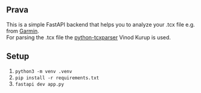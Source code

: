 ## Prava

This is a simple FastAPI backend that helps you to analyze your .tcx file e.g. from [Garmin](https://connect.garmin.com/).\
For parsing the .tcx file the [python-tcxparser](https://github.com/vkurup/python-tcxparser) Vinod Kurup is used.

## Setup
1. `python3 -m venv .venv`
2. `pip install -r requirements.txt`
3. `fastapi dev app.py`
